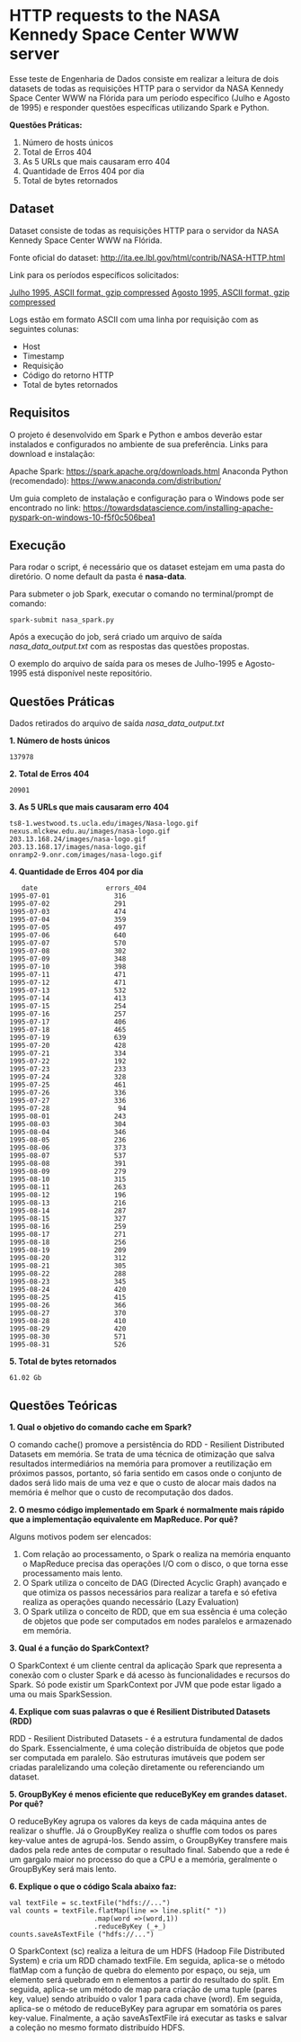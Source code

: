 # HTTP requests to the NASA Kennedy Space Center WWW server

Esse teste de Engenharia de Dados consiste em realizar a leitura de dois datasets de todas as requisições HTTP para o servidor da NASA Kennedy
Space Center WWW na Flórida para um período específico (Julho e Agosto de 1995) e responder questões específicas utilizando Spark e Python.

**Questões Práticas:**

1. Número de hosts únicos
2. Total de Erros 404
3. As 5 URLs que mais causaram erro 404
4. Quantidade de Erros 404 por dia
5. Total de bytes retornados

## Dataset

Dataset consiste de todas as requisições HTTP para o servidor da NASA Kennedy
Space Center WWW na Flórida.

Fonte oficial do dataset: <http://ita.ee.lbl.gov/html/contrib/NASA-HTTP.html>

Link para os períodos específicos solicitados:

[Julho 1995, ASCII format, gzip compressed](ftp://ita.ee.lbl.gov/traces/NASA_access_log_Jul95.gz)
[Agosto 1995, ASCII format, gzip compressed ](ftp://ita.ee.lbl.gov/traces/NASA_access_log_Aug95.gz)

Logs estão em formato ASCII com uma linha por requisição com as seguintes colunas:

- Host
- Timestamp
- Requisição
- Código do retorno HTTP
- Total de bytes retornados

## Requisitos

O projeto é desenvolvido em Spark e Python e ambos deverão estar instalados e configurados no ambiente de sua preferência. Links para download e instalação:

Apache Spark: <https://spark.apache.org/downloads.html>
Anaconda Python (recomendado): <https://www.anaconda.com/distribution/>

Um guia completo de instalação e configuração para o Windows pode ser encontrado no link: <https://towardsdatascience.com/installing-apache-pyspark-on-windows-10-f5f0c506bea1>

## Execução

Para rodar o script, é necessário que os dataset estejam em uma pasta do diretório. O nome default da pasta é **nasa-data**.

Para submeter o job Spark, executar o comando no terminal/prompt de comando:
```
spark-submit nasa_spark.py
```
Após a execução do job, será criado um arquivo de saída *nasa_data_output.txt* com as respostas das questões propostas.

O exemplo do arquivo de saída para os meses de Julho-1995 e Agosto-1995 está disponível neste repositório.

## Questões Práticas

Dados retirados do arquivo de saída *nasa_data_output.txt*

**1. Número de hosts únicos**
```
137978
```
**2. Total de Erros 404**
```
20901
```
**3. As 5 URLs que mais causaram erro 404**
```
ts8-1.westwood.ts.ucla.edu/images/Nasa-logo.gif
nexus.mlckew.edu.au/images/nasa-logo.gif
203.13.168.24/images/nasa-logo.gif
203.13.168.17/images/nasa-logo.gif
onramp2-9.onr.com/images/nasa-logo.gif
```
**4. Quantidade de Erros 404 por dia**
```
   date                 errors_404              
1995-07-01                316                     
1995-07-02                291                     
1995-07-03                474                     
1995-07-04                359                     
1995-07-05                497                     
1995-07-06                640                     
1995-07-07                570                     
1995-07-08                302                     
1995-07-09                348                     
1995-07-10                398                     
1995-07-11                471                     
1995-07-12                471                     
1995-07-13                532                     
1995-07-14                413                     
1995-07-15                254                     
1995-07-16                257                     
1995-07-17                406                     
1995-07-18                465                     
1995-07-19                639                     
1995-07-20                428                     
1995-07-21                334                     
1995-07-22                192                     
1995-07-23                233                     
1995-07-24                328                     
1995-07-25                461                     
1995-07-26                336                     
1995-07-27                336                     
1995-07-28                 94                     
1995-08-01                243                     
1995-08-03                304                     
1995-08-04                346                     
1995-08-05                236                     
1995-08-06                373                     
1995-08-07                537                     
1995-08-08                391                     
1995-08-09                279                     
1995-08-10                315                     
1995-08-11                263                     
1995-08-12                196                     
1995-08-13                216                     
1995-08-14                287                     
1995-08-15                327                     
1995-08-16                259                     
1995-08-17                271                     
1995-08-18                256                     
1995-08-19                209                     
1995-08-20                312                     
1995-08-21                305                     
1995-08-22                288                     
1995-08-23                345                     
1995-08-24                420                     
1995-08-25                415                     
1995-08-26                366                     
1995-08-27                370                     
1995-08-28                410                     
1995-08-29                420                     
1995-08-30                571                     
1995-08-31                526
```
**5. Total de bytes retornados**
```
61.02 Gb
```
## Questões Teóricas

**1. Qual o objetivo do comando cache em Spark?**

O comando cache() promove a persistência do RDD - Resilient Distributed Datasets em memória. Se trata de uma técnica de 
otimização que salva resultados intermediários na memória para promover a reutilização em próximos passos, portanto, só faria
sentido em casos onde o conjunto de dados será lido mais de uma vez e que o custo de alocar mais dados na memória é melhor 
que o custo de recomputação dos dados.

**2. O mesmo código implementado em Spark é normalmente mais rápido que a implementação equivalente em MapReduce. Por quê?**

Alguns motivos podem ser elencados:
1. Com relação ao processamento, o Spark o realiza na memória enquanto o MapReduce precisa das operações I/O com o disco, o
que torna esse processamento mais lento.
2. O Spark utiliza o conceito de DAG (Directed Acyclic Graph) avançado e que otimiza os passos necessários para realizar a
tarefa e só efetiva realiza as operações quando necessário (Lazy Evaluation) 
3. O Spark utiliza o conceito de RDD, que em sua essência é uma coleção de objetos que pode ser computados em nodes paralelos
e armazenado em memória.

**3. Qual é a função do SparkContext?**

O SparkContext é um cliente central da aplicação Spark que representa a conexão com o cluster Spark e dá acesso às
funcionalidades e recursos do Spark. Só pode existir um SparkContext por JVM que pode estar ligado a uma ou mais SparkSession.

**4. Explique com suas palavras o que é Resilient Distributed Datasets (RDD)**

RDD - Resilient Distributed Datasets - é a estrutura fundamental de dados do Spark. Essencialmente, é uma coleção distribuída
de objetos que pode ser computada em paralelo. São estruturas imutáveis que podem ser criadas paralelizando uma coleção 
diretamente ou referenciando um dataset.

**5. GroupByKey é menos eficiente que reduceByKey em grandes dataset. Por quê?**

O reduceByKey agrupa os valores da keys de cada máquina antes de realizar o shuffle. Já o GroupByKey realiza o shuffle com
todos os pares key-value antes de agrupá-los. Sendo assim, o GroupByKey transfere mais dados pela rede antes de computar o
resultado final. Sabendo que a rede é um gargalo maior no processo do que a CPU e a memória, geralmente o GroupByKey será mais
lento.

**6. Explique o que o código Scala abaixo faz:**
```
val textFile = sc.textFile("hdfs://...")
val counts = textFile.flatMap(line => line.split(" "))
                     .map(word =>(word,1))
                     .reduceByKey (_+_)
counts.saveAsTextFile ("hdfs://...")
```

O SparkContext (sc) realiza a leitura de um HDFS (Hadoop File Distributed System) e cria um RDD chamado textFile. Em seguida,
aplica-se o método flatMap com a função de quebra do elemento por espaço, ou seja, um elemento será quebrado em n elementos a
partir do resultado do split. Em seguida, aplica-se um método de map para criação de uma tuple (pares key, value) sendo 
atribuído o valor 1 para cada chave (word). Em seguida, aplica-se o método de reduceByKey para agrupar em somatória os pares
key-value. Finalmente, a ação saveAsTextFile irá executar as tasks e salvar a coleção no mesmo formato distribuído HDFS.
